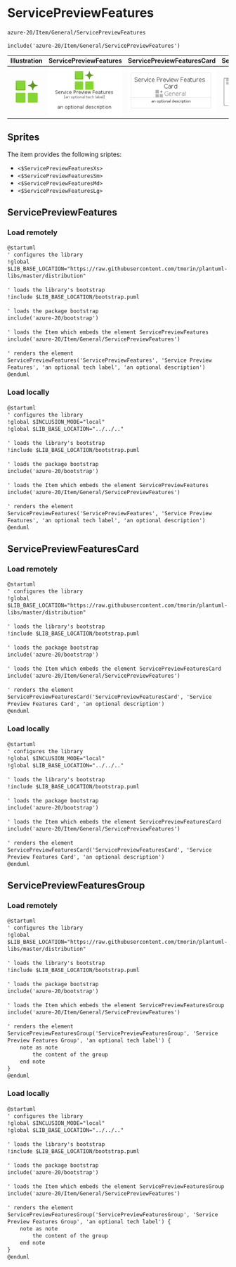 # ServicePreviewFeatures


```text
azure-20/Item/General/ServicePreviewFeatures
```

```text
include('azure-20/Item/General/ServicePreviewFeatures')
```



| Illustration | ServicePreviewFeatures | ServicePreviewFeaturesCard | ServicePreviewFeaturesGroup |
| :---: | :---: | :---: | :---: |
| ![illustration for Illustration](../../../azure-20/Item/General/ServicePreviewFeatures.png) | ![illustration for ServicePreviewFeatures](../../../azure-20/Item/General/ServicePreviewFeatures.Local.png) | ![illustration for ServicePreviewFeaturesCard](../../../azure-20/Item/General/ServicePreviewFeaturesCard.Local.png) | ![illustration for ServicePreviewFeaturesGroup](../../../azure-20/Item/General/ServicePreviewFeaturesGroup.Local.png) |



## Sprites
The item provides the following sriptes:

- `<$ServicePreviewFeaturesXs>`
- `<$ServicePreviewFeaturesSm>`
- `<$ServicePreviewFeaturesMd>`
- `<$ServicePreviewFeaturesLg>`





## ServicePreviewFeatures

### Load remotely
```plantuml
@startuml
' configures the library
!global $LIB_BASE_LOCATION="https://raw.githubusercontent.com/tmorin/plantuml-libs/master/distribution"

' loads the library's bootstrap
!include $LIB_BASE_LOCATION/bootstrap.puml

' loads the package bootstrap
include('azure-20/bootstrap')

' loads the Item which embeds the element ServicePreviewFeatures
include('azure-20/Item/General/ServicePreviewFeatures')

' renders the element
ServicePreviewFeatures('ServicePreviewFeatures', 'Service Preview Features', 'an optional tech label', 'an optional description')
@enduml
```

### Load locally
```plantuml
@startuml
' configures the library
!global $INCLUSION_MODE="local"
!global $LIB_BASE_LOCATION="../../.."

' loads the library's bootstrap
!include $LIB_BASE_LOCATION/bootstrap.puml

' loads the package bootstrap
include('azure-20/bootstrap')

' loads the Item which embeds the element ServicePreviewFeatures
include('azure-20/Item/General/ServicePreviewFeatures')

' renders the element
ServicePreviewFeatures('ServicePreviewFeatures', 'Service Preview Features', 'an optional tech label', 'an optional description')
@enduml
```

## ServicePreviewFeaturesCard

### Load remotely
```plantuml
@startuml
' configures the library
!global $LIB_BASE_LOCATION="https://raw.githubusercontent.com/tmorin/plantuml-libs/master/distribution"

' loads the library's bootstrap
!include $LIB_BASE_LOCATION/bootstrap.puml

' loads the package bootstrap
include('azure-20/bootstrap')

' loads the Item which embeds the element ServicePreviewFeaturesCard
include('azure-20/Item/General/ServicePreviewFeatures')

' renders the element
ServicePreviewFeaturesCard('ServicePreviewFeaturesCard', 'Service Preview Features Card', 'an optional description')
@enduml
```

### Load locally
```plantuml
@startuml
' configures the library
!global $INCLUSION_MODE="local"
!global $LIB_BASE_LOCATION="../../.."

' loads the library's bootstrap
!include $LIB_BASE_LOCATION/bootstrap.puml

' loads the package bootstrap
include('azure-20/bootstrap')

' loads the Item which embeds the element ServicePreviewFeaturesCard
include('azure-20/Item/General/ServicePreviewFeatures')

' renders the element
ServicePreviewFeaturesCard('ServicePreviewFeaturesCard', 'Service Preview Features Card', 'an optional description')
@enduml
```

## ServicePreviewFeaturesGroup

### Load remotely
```plantuml
@startuml
' configures the library
!global $LIB_BASE_LOCATION="https://raw.githubusercontent.com/tmorin/plantuml-libs/master/distribution"

' loads the library's bootstrap
!include $LIB_BASE_LOCATION/bootstrap.puml

' loads the package bootstrap
include('azure-20/bootstrap')

' loads the Item which embeds the element ServicePreviewFeaturesGroup
include('azure-20/Item/General/ServicePreviewFeatures')

' renders the element
ServicePreviewFeaturesGroup('ServicePreviewFeaturesGroup', 'Service Preview Features Group', 'an optional tech label') {
    note as note
        the content of the group
    end note
}
@enduml
```

### Load locally
```plantuml
@startuml
' configures the library
!global $INCLUSION_MODE="local"
!global $LIB_BASE_LOCATION="../../.."

' loads the library's bootstrap
!include $LIB_BASE_LOCATION/bootstrap.puml

' loads the package bootstrap
include('azure-20/bootstrap')

' loads the Item which embeds the element ServicePreviewFeaturesGroup
include('azure-20/Item/General/ServicePreviewFeatures')

' renders the element
ServicePreviewFeaturesGroup('ServicePreviewFeaturesGroup', 'Service Preview Features Group', 'an optional tech label') {
    note as note
        the content of the group
    end note
}
@enduml
```

